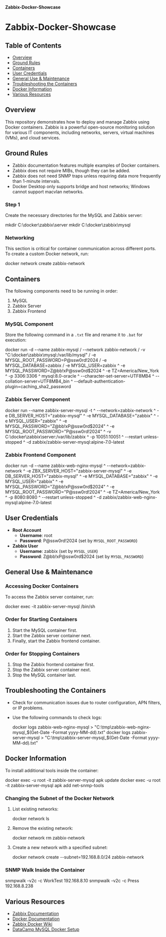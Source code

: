 **Zabbix-Docker-Showcase**


# Zabbix-Docker-Showcase

## Table of Contents
- [Overview](#overview)
- [Ground Rules](#ground-rules)
- [Containers](#containers)
- [User Credentials](#user-credentials)
- [General Use & Maintenance](#general-use--maintenance)
- [Troubleshooting the Containers](#troubleshooting-the-containers)
- [Docker Information](#docker-information)
- [Various Resources](#various-resources)

## Overview
This repository demonstrates how to deploy and manage Zabbix using Docker containers. Zabbix is a powerful open-source monitoring solution for various IT components, including networks, servers, virtual machines (VMs), and cloud services.

## Ground Rules
- Zabbix documentation features multiple examples of Docker containers.
- Zabbix does not require MIBs, though they can be added.
- Zabbix does not need SNMP traps unless requiring data more frequently than 1-minute intervals.
- Docker Desktop only supports bridge and host networks; Windows cannot support macvlan networks.

### Step 1
Create the necessary directories for the MySQL and Zabbix server:


mkdir C:\docker\zabbix\server
mkdir C:\docker\zabbix\mysql


### Networking
This section is critical for container communication across different ports. To create a custom Docker network, run:

docker network create zabbix-network


## Containers
The following components need to be running in order:
1. MySQL
2. Zabbix Server
3. Zabbix Frontend

### MySQL Component
Store the following command in a `.txt` file and rename it to `.bat` for execution:

docker run -d --name zabbix-mysql /
        --network zabbix-network /
        -v "C:\docker\zabbix\mysql:/var/lib/mysql" /
        -e MYSQL_ROOT_PASSWORD=P@ssw0rd!2024 /
        -e MYSQL_DATABASE=zabbix /
        -e MYSQL_USER=zabbix ^
        -e MYSQL_PASSWORD=Z@bb!xP@ssw0rd$2024 ^
        -e TZ=America/New_York ^
        -p 3306:3306 ^
        mysql:8.0-oracle ^
        --character-set-server=UTF8MB4 ^
        --collation-server=UTF8MB4_bin ^
        --default-authentication-plugin=caching_sha2_password


### Zabbix Server Component

docker run --name zabbix-server-mysql -t ^
    --network=zabbix-network ^
    -e DB_SERVER_HOST="zabbix-mysql" ^
    -e MYSQL_DATABASE="zabbix" ^
    -e MYSQL_USER="zabbix" ^
    -e MYSQL_PASSWORD="Z@bb!xP@ssw0rd$2024" ^
    -e MYSQL_ROOT_PASSWORD="P@ssw0rd!2024" ^
    -v C:\docker\zabbix\server:/var/lib/zabbix ^
    -p 10051:10051 ^
    --restart unless-stopped ^
    -d zabbix/zabbix-server-mysql:alpine-7.0-latest


### Zabbix Frontend Component

docker run -d --name zabbix-web-nginx-mysql ^
    --network=zabbix-network ^
    -e ZBX_SERVER_HOST="zabbix-server-mysql" ^
    -e DB_SERVER_HOST="zabbix-mysql" ^
    -e MYSQL_DATABASE="zabbix" ^
    -e MYSQL_USER="zabbix" ^
    -e MYSQL_PASSWORD="Z@bb!xP@ssw0rd$2024" ^
    -e MYSQL_ROOT_PASSWORD="P@ssw0rd!2024" ^
    -e TZ=America/New_York ^
    -p 8080:8080 ^
    --restart unless-stopped ^
    -d zabbix/zabbix-web-nginx-mysql:alpine-7.0-latest


## User Credentials
- **Root Account**
  - **Username**: root
  - **Password**: P@ssw0rd!2024 (set by `MYSQL_ROOT_PASSWORD`)
- **Zabbix User**
  - **Username**: zabbix (set by `MYSQL_USER`)
  - **Password**: Z@bb!xP@ssw0rd$2024 (set by `MYSQL_PASSWORD`)

## General Use & Maintenance
### Accessing Docker Containers
To access the Zabbix server container, run:

docker exec -it zabbix-server-mysql /bin/sh


### Order for Starting Containers
1. Start the MySQL container first.
2. Start the Zabbix server container next.
3. Finally, start the Zabbix frontend container.

### Order for Stopping Containers
1. Stop the Zabbix frontend container first.
2. Stop the Zabbix server container next.
3. Stop the MySQL container last.

## Troubleshooting the Containers
- Check for communication issues due to router configuration, APN filters, or IP problems.
- Use the following commands to check logs:

    docker logs zabbix-web-nginx-mysql > "C:\tmp\zabbix-web-nginx-mysql_$(Get-Date -Format yyyy-MM-dd).txt"
    docker logs zabbix-server-mysql > "C:\tmp\zabbix-server-mysql_$(Get-Date -Format yyyy-MM-dd).txt"

## Docker Information
To install additional tools inside the container:

docker exec -u root -it zabbix-server-mysql apk update
docker exec -u root -it zabbix-server-mysql apk add net-snmp-tools


### Changing the Subnet of the Docker Network
1. List existing networks:
   
   docker network ls
   
3. Remove the existing network:

   docker network rm zabbix-network
   
4. Create a new network with a specified subnet:

   docker network create --subnet=192.168.8.0/24 zabbix-network
   

### SNMP Walk Inside the Container

snmpwalk -v2c -c WorkTest 192.168.8.10
snmpwalk -v2c -c Press 192.168.8.238


## Various Resources
- [Zabbix Documentation](https://www.zabbix.com/documentation/current/manual)
- [Docker Documentation](https://docs.docker.com/)
- [Zabbix Docker Wiki](https://github.com/zabbix/zabbix-docker/wiki/Docker-101---Before-starting-with-containerized-Zabbix)
- [DataCamp MySQL Docker Setup](https://www.datacamp.com/tutorial/set-up-and-configure-mysql-in-docker)



